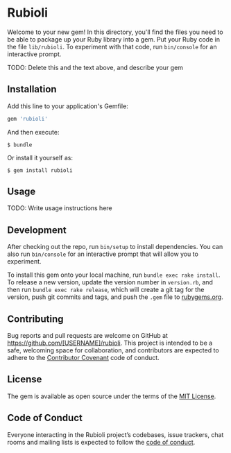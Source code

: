 # Rubioli

Welcome to your new gem! In this directory, you'll find the files you need to be able to package up your Ruby library into a gem. Put your Ruby code in the file `lib/rubioli`. To experiment with that code, run `bin/console` for an interactive prompt.

TODO: Delete this and the text above, and describe your gem

## Installation

Add this line to your application's Gemfile:

```ruby
gem 'rubioli'
```

And then execute:

    $ bundle

Or install it yourself as:

    $ gem install rubioli

## Usage

TODO: Write usage instructions here

## Development

After checking out the repo, run `bin/setup` to install dependencies. You can also run `bin/console` for an interactive prompt that will allow you to experiment.

To install this gem onto your local machine, run `bundle exec rake install`. To release a new version, update the version number in `version.rb`, and then run `bundle exec rake release`, which will create a git tag for the version, push git commits and tags, and push the `.gem` file to [rubygems.org](https://rubygems.org).

## Contributing

Bug reports and pull requests are welcome on GitHub at https://github.com/[USERNAME]/rubioli. This project is intended to be a safe, welcoming space for collaboration, and contributors are expected to adhere to the [Contributor Covenant](http://contributor-covenant.org) code of conduct.

## License

The gem is available as open source under the terms of the [MIT License](https://opensource.org/licenses/MIT).

## Code of Conduct

Everyone interacting in the Rubioli project’s codebases, issue trackers, chat rooms and mailing lists is expected to follow the [code of conduct](https://github.com/[USERNAME]/rubioli/blob/master/CODE_OF_CONDUCT.md).
